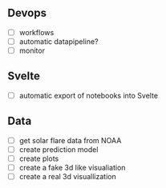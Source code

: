 ## Devops
- [ ] workflows
- [ ] automatic datapipeline?
- [ ] monitor

## Svelte
- [ ] automatic export of notebooks into Svelte

## Data
- [ ] get solar flare data from NOAA
- [ ] create prediction model
- [ ] create plots
- [ ] create a fake 3d like visualiation
- [ ] create a real 3d visuallization
